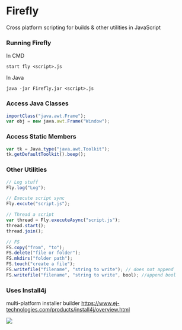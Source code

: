 # Firefly
Cross platform scripting for builds &amp; other utilities in JavaScript

### Running Firefly
In CMD
```
start fly <script>.js
```

In Java
```
java -jar Firefly.jar <script>.js
```

### Access Java Classes
```js
importClass("java.awt.Frame");
var obj = new java.awt.Frame("Window");
```

### Access Static Members
```js
var tk = Java.type("java.awt.Toolkit");
tk.getDefaultToolkit().beep();
```

### Other Utilities
```js
// Log stuff
Fly.log("Log");

// Execute script sync
Fly.excute("script.js");

// Thread a script
var thread = Fly.executeAsync("script.js");
thread.start();
thread.join();

// FS
FS.copy("from", "to");
FS.delete("file or folder");
FS.mkdirs("folder path");
FS.touch("create a file");
FS.writefile("filename", "string to write"); // does not append
FS.writefile("filename", "string to write", bool); //append bool
```

### Uses Install4j
multi-platform installer builder
https://www.ej-technologies.com/products/install4j/overview.html

![](https://www.ej-technologies.com/images/product_banners/install4j_large.png)
